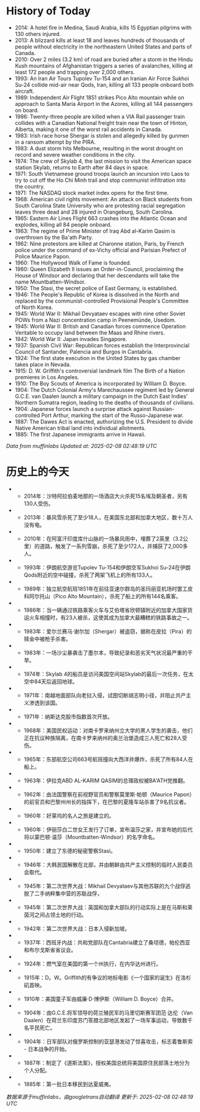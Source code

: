 # History of Today 

- 2014: A hotel fire in Medina, Saudi Arabia, kills 15 Egyptian pilgrims with 130 others injured.
- 2013: A blizzard kills at least 18 and leaves hundreds of thousands of people without electricity in the northeastern United States and parts of Canada.
- 2010: Over 2 miles (3.2 km) of road are buried after a storm in the Hindu Kush mountains of Afghanistan triggers a series of avalanches, killing at least 172 people and trapping over 2,000 others.
- 1993: An Iran Air Tours Tupolev Tu-154 and an Iranian Air Force Sukhoi Su-24 collide mid-air near Qods, Iran, killing all 133 people onboard both aircraft.
- 1989: Independent Air Flight 1851 strikes Pico Alto mountain while on approach to Santa Maria Airport in the Azores, killing all 144 passengers on board.
- 1986: Twenty-three people are killed when a VIA Rail passenger train collides with a Canadian National freight train near the town of Hinton, Alberta, making it one of the worst rail accidents in Canada.
- 1983: Irish race horse Shergar is stolen and allegedly killed by gunmen in a ransom attempt by the PIRA.
- 1983: A dust storm hits Melbourne, resulting in the worst drought on record and severe weather conditions in the city.
- 1974: The crew of Skylab 4, the last mission to visit the American space station Skylab, returns to Earth after 84 days in space.
- 1971: South Vietnamese ground troops launch an incursion into Laos to try to cut off the Ho Chi Minh trail and stop communist infiltration into the country.
- 1971: The NASDAQ stock market index opens for the first time.
- 1968: American civil rights movement: An attack on Black students from South Carolina State University who are protesting racial segregation leaves three dead and 28 injured in Orangeburg, South Carolina.
- 1965: Eastern Air Lines Flight 663 crashes into the Atlantic Ocean and explodes, killing all 84 people onboard.
- 1963: The regime of Prime Minister of Iraq Abd al-Karim Qasim is overthrown by the Ba'ath Party.
- 1962: Nine protestors are killed at Charonne station, Paris, by French police under the command of ex-Vichy official and Parisian Prefect of Police Maurice Papon.
- 1960: The Hollywood Walk of Fame is founded.
- 1960: Queen Elizabeth II issues an Order-in-Council, proclaiming the House of Windsor and declaring that her descendants will take the name Mountbatten-Windsor.
- 1950: The Stasi, the secret police of East Germany, is established.
- 1946: The People's Republic of Korea is dissolved in the North and replaced by the communist-controlled Provisional People's Committee of North Korea.
- 1945: World War II: Mikhail Devyataev escapes with nine other Soviet POWs from a Nazi concentration camp in Peenemünde, Usedom.
- 1945: World War II: British and Canadian forces commence Operation Veritable to occupy land between the Maas and Rhine rivers.
- 1942: World War II: Japan invades Singapore.
- 1937: Spanish Civil War: Republican forces establish the Interprovincial Council of Santander, Palencia and Burgos in Cantabria.
- 1924: The first state execution in the United States by gas chamber takes place in Nevada.
- 1915: D. W. Griffith's controversial landmark film The Birth of a Nation premieres in Los Angeles.
- 1910: The Boy Scouts of America is incorporated by William D. Boyce.
- 1904: The Dutch Colonial Army's Marechaussee regiment led by General G.C.E. van Daalen launch a military campaign in the Dutch East Indies' Northern Sumatra region, leading to the deaths of thousands of civilians.
- 1904: Japanese forces launch a surprise attack against Russian-controlled Port Arthur, marking the start of the Russo-Japanese war.
- 1887: The Dawes Act is enacted, authorizing the U.S. President to divide Native American tribal land into individual allotments.
- 1885: The first Japanese immigrants arrive in Hawaii.

*Data from muffinlabs*
*Updated at: 2025-02-08 02:48:19 UTC*

# 历史上的今天 

- -  2014年：沙特阿拉伯麦地那的一场酒店大火杀死15名埃及朝圣者，另有130人受伤。
- -  2013年：暴风雪杀死了至少18人，在美国东北部和加拿大地区，数十万人没有电。
- -  2010年：在阿富汗印度库什山脉的一场暴风雨中，埋葬了2英里（3.2公里）的道路，触发了一系列雪崩，杀死了至少172人，并捕获了2,000多人。
- -  1993年：伊朗航空游览Tupolev Tu-154和伊朗空军Sukhoi Su-24在伊朗Qods附近的空中碰撞，杀死了两架飞机上的所有133人。
- -  1989年：独立航空航班1851年在前往亚速尔群岛的圣玛丽亚机场时罢工皮科阿尔托山（Pico Alto Mountain），杀死了船上的所有144名乘客。
- -  1986年：当一辆通过铁路乘客火车与艾伯塔省欣顿镇附近的加拿大国家货运火车相撞时，有23人被杀，这使其成为加拿大最糟糕的铁路事故之一。
- -  1983年：爱尔兰赛马·谢尔加（Shergar）被盗窃，据称在皮拉（Pira）的赎金中被枪手杀害。
- -  1983年：一场沙尘暴袭击了墨尔本，导致纪录和恶劣天气状况最严重的干旱。
- -  1974年：Skylab 4的船员是访问美国空间站Skylab的最后一次任务，在太空中84天后返回地球。
- -  1971年：南越地面部队向老挝入侵，试图切断胡志明小径，并阻止共产主义渗透到该国。
- -  1971年：纳斯达克股市指数首次开放。
- -  1968年：美国民权运动：对南卡罗来纳州立大学的黑人学生的袭击，他们正在抗议种族隔离，在南卡罗来纳州的奥兰治堡造成三人死亡和28人受伤。
- -  1965年：东部航空公司663号航班撞向大西洋并爆炸，杀死了所有84人在船上。
- -  1963年：伊拉克ABD AL-KARIM QASIM的总理政权被BA'ATH党推翻。
- -  1962年：由法国警察在前视野官员和警察莫里斯·帕顿（Maurice Papon）的前官员和巴黎州州长的指挥下，在巴黎的夏隆车站杀害了9名抗议者。
- -  1960年：好莱坞的名人之旅是建立的。
- -  1960年：伊丽莎白二世女王发行了订单，宣布温莎之家，并宣布她的后代将以蒙巴顿·温莎（Mountbatten-Windsor）的名字命名。
- -  1950年：建立了东德的秘密警察Stasi。
- -  1946年：大韩民国解散在北部，并由朝鲜由共产主义控制的临时人民委员会取代。
- -  1945年：第二次世界大战：Mikhail Devyataev与其他苏联的九个战俘逃脱了二手纳粹集中营的苏联战俘，
- -  1945年：第二次世界大战：英国和加拿大部队的行动实际上是在马斯和莱茵河之间占领土地的行动。
- -  1942年：第二次世界大战：日本入侵新加坡。
- -  1937年：西班牙内战：共和党部队在Cantabria建立了桑坦德，帕伦西亚和布尔戈斯省省议会。
- -  1924年：燃气室在美国的第一个州执行，在内华达州进行。
- -  1915年：D。W。Griffith的有争议的地标电影《一个国家的诞生》在洛杉矶首映。
- -  1910年：美国童子军由威廉·D·博伊斯（William D. Boyce）合并。
- -  1904年：由G.C.E.将军领导的荷兰殖民军的马里切斯赛军团范·达伦（Van Daalen）在荷兰东印度苏门答腊北部地区发起了一场军事运动，导致数千名平民死亡。
- -  1904年：日军部队对俄罗斯控制的亚瑟港发动了惊喜攻击，标志着鲁斯索 - 日本战争的开始。
- -  1887年：制定了《道斯法案》，授权美国总统将美国原住民部落土地分为个人分配。
- -  1885年：第一批日本移民到达夏威夷。

*数据来源于muffinlabs，由googletrans自动翻译*
*更新于: 2025-02-08 02:48:19 UTC*